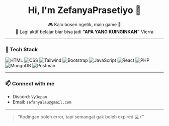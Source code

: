 <h1 align="center">Hi, I'm ZefanyaPrasetiyo 👋</h1>  

<p align="center">
  🎮 Kalo bosen ngetik, main game 🎯 <br> 
  📍 Lagi aktif belajar biar bisa jadi <strong>"APA YANG KUINGINKAN"</strong> Vierra
</p>

---

### 🔧 Tech Stack
![HTML](https://img.shields.io/badge/HTML-e34c26?style=for-the-badge&logo=html5&logoColor=white)
![CSS](https://img.shields.io/badge/CSS-264de4?style=for-the-badge&logo=css3&logoColor=white)
![Tailwind](https://img.shields.io/badge/TailwindCSS-06b6d4?style=for-the-badge&logo=tailwindcss&logoColor=white)
![Bootstrap](https://img.shields.io/badge/Bootstrap-7952B3?style=for-the-badge&logo=bootstrap&logoColor=white)
![JavaScript](https://img.shields.io/badge/JavaScript-f7df1e?style=for-the-badge&logo=javascript&logoColor=black)
![React](https://img.shields.io/badge/React-20232a?style=for-the-badge&logo=react&logoColor=61dafb)
![PHP](https://img.shields.io/badge/PHP-777BB4?style=for-the-badge&logo=php&logoColor=white)
![MongoDB](https://img.shields.io/badge/MongoDB-47A248?style=for-the-badge&logo=mongodb&logoColor=white)
![Postman](https://img.shields.io/badge/Postman-FF6C37?style=for-the-badge&logo=postman&logoColor=white)

---

### 📫 Connect with me
- Discord: `VyJepan`
- Email: `zefanyalau@gmail.com`

---

> “Kodingan boleh error, tapi semangat gak boleh expired 💻⚡”
